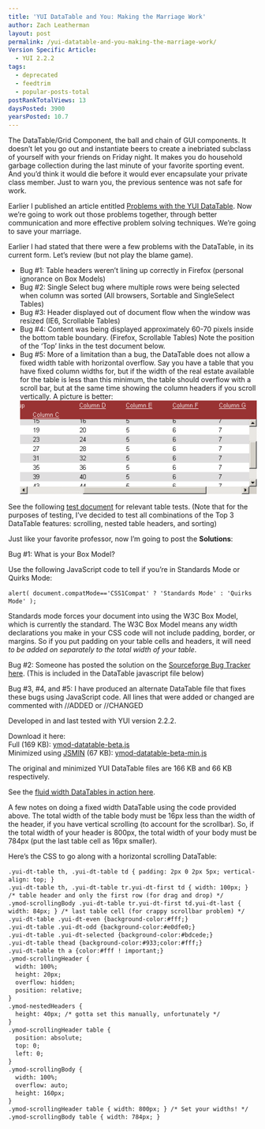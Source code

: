 ```yaml
---
title: 'YUI DataTable and You: Making the Marriage Work'
author: Zach Leatherman
layout: post
permalink: /yui-datatable-and-you-making-the-marriage-work/
Version Specific Article:
  - YUI 2.2.2
tags:
  - deprecated
  - feedtrim
  - popular-posts-total
postRankTotalViews: 13
daysPosted: 3900
yearsPosted: 10.7
---
```


The DataTable/Grid Component, the ball and chain of GUI components. It doesn’t let you go out and instantiate beers to create a inebriated subclass of yourself with your friends on Friday night. It makes you do household garbage collection during the last minute of your favorite sporting event. And you’d think it would die before it would ever encapsulate your private class member. Just to warn you, the previous sentence was not safe for work.

Earlier I published an article entitled [Problems with the YUI DataTable][1]. Now we’re going to work out those problems together, through better communication and more effective problem solving techniques. We’re going to save your marriage.

 [1]: /web/2007/04/04/problems-with-yui-datatable/

Earlier I had stated that there were a few problems with the DataTable, in its current form. Let’s review (but not play the blame game).

*   Bug #1: Table headers weren’t lining up correctly in Firefox (personal ignorance on Box Models)
*   Bug #2: Single Select bug where multiple rows were being selected when column was sorted (All browsers, Sortable and SingleSelect Tables)
*   Bug #3: Header displayed out of document flow when the window was resized (IE6, Scrollable Tables)
*   Bug #4: Content was being displayed approximately 60-70 pixels inside the bottom table boundary. (Firefox, Scrollable Tables) Note the position of the ‘Top’ links in the test document below.
*   Bug #5: More of a limitation than a bug, the DataTable does not allow a fixed width table with horizontal overflow. Say you have a table that you have fixed column widths for, but if the width of the real estate available for the table is less than this minimum, the table should overflow with a scroll bar, but at the same time showing the column headers if you scroll vertically. A picture is better:  
    ![Scrollable][2]

 [2]: /web/wp-content/uploads/2007/04/yui-datatable1.gif

See the following [test document][3] for relevant table tests. (Note that for the purposes of testing, I’ve decided to test all combinations of the Top 3 DataTable features: scrolling, nested table headers, and sorting)

 [3]: http://www.zachleat.com/Projects/valdi/__test_yui_datatable_original.html

Just like your favorite professor, now I’m going to post the **Solutions**:

Bug #1: What is your Box Model?

Use the following JavaScript code to tell if you’re in Standards Mode or Quirks Mode:

    alert( document.compatMode=='CSS1Compat' ? 'Standards Mode' : 'Quirks Mode' );

Standards mode forces your document into using the W3C Box Model, which is currently the standard. The W3C Box Model means any width declarations you make in your CSS code will not include padding, border, or margins. So if you put padding on your table cells and headers, it will need *to be added on separately to the total width of your table*.

Bug #2: Someone has posted the solution on the [Sourceforge Bug Tracker here][4]. (This is included in the DataTable javascript file below)

 [4]: http://sourceforge.net/tracker/index.php?func=detail&aid=1701632&group_id=165715&atid=836476

Bug #3, #4, and #5: I have produced an alternate DataTable file that fixes these bugs using JavaScript code. All lines that were added or changed are commented with //ADDED or //CHANGED

Developed in and last tested with YUI version 2.2.2.

Download it here:  
Full (169 KB): [ymod-datatable-beta.js][5]  
Minimized using [JSMIN][6] (67 KB): [ymod-datatable-beta-min.js][7]

 [5]: /web/wp-content/uploads/2007/04/ymod-datatable-beta.js "ymod-datatable-beta.js"
 [6]: http://www.crockford.com/javascript/jsmin.html
 [7]: /web/wp-content/uploads/2007/04/ymod-datatable-beta-min.js "ymod-datatable-beta-min.js"

The original and minimized YUI DataTable files are 166 KB and 66 KB respectively.

See the [fluid width DataTables in action here][8].

 [8]: /Projects/valdi/__test_yui_datatable_fluid.html

A few notes on doing a fixed width DataTable using the code provided above. The total width of the table body must be 16px less than the width of the header, if you have vertical scrolling (to account for the scrollbar). So, if the total width of your header is 800px, the total width of your body must be 784px (put the last table cell as 16px smaller).

Here’s the CSS to go along with a horizontal scrolling DataTable:

    .yui-dt-table th, .yui-dt-table td { padding: 2px 0 2px 5px; vertical-align: top; }
    .yui-dt-table th, .yui-dt-table tr.yui-dt-first td { width: 100px; } /* table header and only the first row (for drag and drop) */
    .ymod-scrollingBody .yui-dt-table tr.yui-dt-first td.yui-dt-last { width: 84px; } /* last table cell (for crappy scrollbar problem) */
    .yui-dt-table .yui-dt-even {background-color:#fff;}
    .yui-dt-table .yui-dt-odd {background-color:#e0dfe0;}
    .yui-dt-table .yui-dt-selected {background-color:#bdcede;}
    .yui-dt-table thead {background-color:#933;color:#fff;}
    .yui-dt-table th a {color:#fff ! important;}
    .ymod-scrollingHeader {
      width: 100%;
      height: 20px;
      overflow: hidden;
      position: relative;
    }
    .ymod-nestedHeaders {
      height: 40px; /* gotta set this manually, unfortunately */
    }
    .ymod-scrollingHeader table {
      position: absolute;
      top: 0;
      left: 0;
    }
    .ymod-scrollingBody {
      width: 100%;
      overflow: auto;
      height: 160px;
    }
    .ymod-scrollingHeader table { width: 800px; } /* Set your widths! */
    .ymod-scrollingBody table { width: 784px; }

